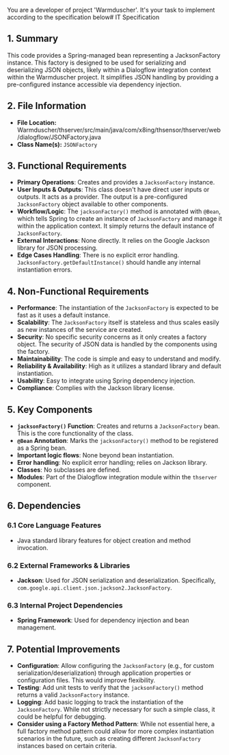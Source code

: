 You are a developer of project 'Warmduscher'. It's your task to implement according to the specification below# IT Specification

## 1. Summary

This code provides a Spring-managed bean representing a JacksonFactory instance. This factory is designed to be used for serializing and deserializing JSON objects, likely within a Dialogflow integration context within the Warmduscher project. It simplifies JSON handling by providing a pre-configured instance accessible via dependency injection.

## 2. File Information

- **File Location:** Warmduscher/thserver/src/main/java/com/x8ing/thsensor/thserver/web/dialogflow/JSONFactory.java
- **Class Name(s):** `JSONFactory`

## 3. Functional Requirements

- **Primary Operations**: Creates and provides a `JacksonFactory` instance.
- **User Inputs & Outputs**:  This class doesn't have direct user inputs or outputs. It acts as a provider. The output is a pre-configured `JacksonFactory` object available to other components.
- **Workflow/Logic**: The `jacksonFactory()` method is annotated with `@Bean`, which tells Spring to create an instance of `JacksonFactory` and manage it within the application context. It simply returns the default instance of `JacksonFactory`.
- **External Interactions**: None directly. It relies on the Google Jackson library for JSON processing.
- **Edge Cases Handling**:  There is no explicit error handling. `JacksonFactory.getDefaultInstance()` should handle any internal instantiation errors.

## 4. Non-Functional Requirements

- **Performance**: The instantiation of the `JacksonFactory` is expected to be fast as it uses a default instance.
- **Scalability**: The `JacksonFactory` itself is stateless and thus scales easily as new instances of the service are created.
- **Security**: No specific security concerns as it only creates a factory object. The security of JSON data is handled by the components using the factory.
- **Maintainability**: The code is simple and easy to understand and modify.
- **Reliability & Availability**: High as it utilizes a standard library and default instantiation.
- **Usability**: Easy to integrate using Spring dependency injection.
- **Compliance**:  Complies with the Jackson library license.

## 5. Key Components

- **`jacksonFactory()` Function**: Creates and returns a `JacksonFactory` bean. This is the core functionality of the class.
- **`@Bean` Annotation**: Marks the `jacksonFactory()` method to be registered as a Spring bean.
- **Important logic flows**: None beyond bean instantiation.
- **Error handling**: No explicit error handling; relies on Jackson library.
- **Classes**: No subclasses are defined.
- **Modules**:  Part of the Dialogflow integration module within the `thserver` component.

## 6. Dependencies

### 6.1 Core Language Features

- Java standard library features for object creation and method invocation.

### 6.2 External Frameworks & Libraries

- **Jackson**: Used for JSON serialization and deserialization. Specifically, `com.google.api.client.json.jackson2.JacksonFactory`.

### 6.3 Internal Project Dependencies

- **Spring Framework**: Used for dependency injection and bean management.



## 7. Potential Improvements

- **Configuration**: Allow configuring the `JacksonFactory` (e.g., for custom serialization/deserialization) through application properties or configuration files. This would improve flexibility.
- **Testing**: Add unit tests to verify that the `jacksonFactory()` method returns a valid `JacksonFactory` instance.
- **Logging**: Add basic logging to track the instantiation of the `JacksonFactory`. While not strictly necessary for such a simple class, it could be helpful for debugging.
- **Consider using a Factory Method Pattern**: While not essential here, a full factory method pattern could allow for more complex instantiation scenarios in the future, such as creating different `JacksonFactory` instances based on certain criteria.